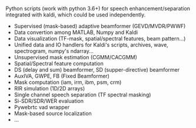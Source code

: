 Python scripts (work with python 3.6+) for speech enhancement/separation integrated with kaldi, which could be used independently.

* Supervised (mask-based) adaptive beamformer (GEVD/MVDR/PWWF)
* Data convertion among MATLAB, Numpy and Kaldi
* Data visualization (TF-mask, spatial/spectral features, beam pattern...)
* Unified data and IO handlers for Kaldi's scripts, archives, wave, spectrogram, numpy's ndarray...
* Unsupervised mask estimation (CGMM/CACGMM)
* Spatial/Spectral feature computation
* DS (delay and sum) beamformer, SD (supper-directive) beamformer
* AuxIVA, GWPE, FB (Fixed Beamformer)
* Mask computation (iam, irm, ibm, psm, crm)
* RIR simulation (1D/2D arrays)
* Single channel speech separation (TF spectral masking)
* Si-SDR/SDR/WER evaluation
* Pywebrtc vad wrapper
* Mask-based source localization
* ...